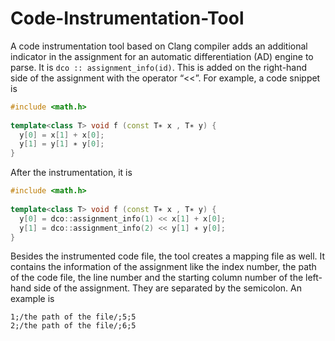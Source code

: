 # Code-Instrumentation-Tool

A code instrumentation tool based on Clang compiler adds an additional indicator in the assignment for an automatic differentiation (AD) engine to parse. It is `dco :: assignment_info(id)`. This is added on the right-hand side of the assignment with the operator “<<”. For example, a code snippet is

```c++
#include <math.h>
  
template<class T> void f (const T∗ x , T∗ y) {
  y[0] = x[1] + x[0];
  y[1] = y[1] ∗ y[0];
}
```

After the instrumentation, it is

```c++
#include <math.h>
  
template<class T> void f (const T∗ x , T∗ y) {
  y[0] = dco::assignment_info(1) << x[1] + x[0];
  y[1] = dco::assignment_info(2) << y[1] ∗ y[0];
}
```

Besides the instrumented code file, the tool creates a mapping file as well. It contains the information of the assignment like the index number, the path of the code file, the line number and the starting column number of the left-hand side of the assignment. They are separated by the semicolon. An example is

```
1;/the path of the file/;5;5
2;/the path of the file/;6;5
```
